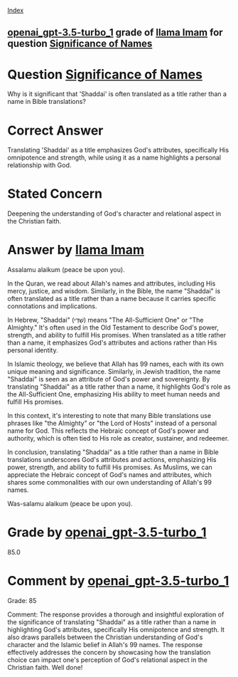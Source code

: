 
[Index](../../../../index.md)
## [openai_gpt-3.5-turbo_1](../../../grading_models/openai_gpt-3.5-turbo_1.md) grade of [llama Imam](../../../answering_models/llama_Imam.md) for question [Significance of Names](../../../questions/Significance_of_Names.md)

# Question [Significance of Names](../../../questions/Significance_of_Names.md)
Why is it significant that 'Shaddai' is often translated as a title rather than a name in Bible translations?

# Correct Answer
Translating 'Shaddai' as a title emphasizes God's attributes, specifically His omnipotence and strength, while using it as a name highlights a personal relationship with God.

# Stated Concern
Deepening the understanding of God's character and relational aspect in the Christian faith.

# Answer by [llama Imam](../../../answering_models/llama_Imam.md)
Assalamu alaikum (peace be upon you).

In the Quran, we read about Allah's names and attributes, including His mercy, justice, and wisdom. Similarly, in the Bible, the name "Shaddai" is often translated as a title rather than a name because it carries specific connotations and implications.

In Hebrew, "Shaddai" (שַׁדַּי) means "The All-Sufficient One" or "The Almighty." It's often used in the Old Testament to describe God's power, strength, and ability to fulfill His promises. When translated as a title rather than a name, it emphasizes God's attributes and actions rather than His personal identity.

In Islamic theology, we believe that Allah has 99 names, each with its own unique meaning and significance. Similarly, in Jewish tradition, the name "Shaddai" is seen as an attribute of God's power and sovereignty. By translating "Shaddai" as a title rather than a name, it highlights God's role as the All-Sufficient One, emphasizing His ability to meet human needs and fulfill His promises.

In this context, it's interesting to note that many Bible translations use phrases like "the Almighty" or "the Lord of Hosts" instead of a personal name for God. This reflects the Hebraic concept of God's power and authority, which is often tied to His role as creator, sustainer, and redeemer.

In conclusion, translating "Shaddai" as a title rather than a name in Bible translations underscores God's attributes and actions, emphasizing His power, strength, and ability to fulfill His promises. As Muslims, we can appreciate the Hebraic concept of God's names and attributes, which shares some commonalities with our own understanding of Allah's 99 names.

Was-salamu alaikum (peace be upon you).

# Grade by [openai_gpt-3.5-turbo_1](../../../grading_models/openai_gpt-3.5-turbo_1.md)
85.0

# Comment by [openai_gpt-3.5-turbo_1](../../../grading_models/openai_gpt-3.5-turbo_1.md)
Grade: 85

Comment: The response provides a thorough and insightful exploration of the significance of translating "Shaddai" as a title rather than a name in highlighting God's attributes, specifically His omnipotence and strength. It also draws parallels between the Christian understanding of God's character and the Islamic belief in Allah's 99 names. The response effectively addresses the concern by showcasing how the translation choice can impact one's perception of God's relational aspect in the Christian faith. Well done!
